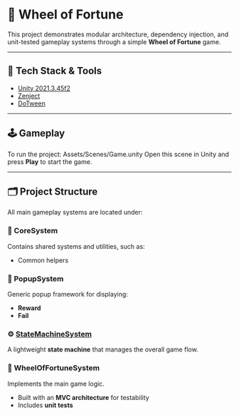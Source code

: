 # 🎰 Wheel of Fortune

This project demonstrates modular architecture, dependency injection, and unit-tested gameplay systems through a simple **Wheel of Fortune** game.

---

## 🧩 Tech Stack & Tools

- [Unity 2021.3.45f2]([https://unity.com/releases/editor/whats-new/2022.3.25](https://unity.com/releases/editor/whats-new/2021.3.45f2#installs))  
- [Zenject](https://github.com/Mathijs-Bakker/Extenject)
- [DoTween](http://dotween.demigiant.com/) 

---

## 🕹️ Gameplay

To run the project: Assets/Scenes/Game.unity Open this scene in Unity and press **Play** to start the game.

---

## 🗂️ Project Structure

All main gameplay systems are located under:

### 🧱 CoreSystem
Contains shared systems and utilities, such as:
- Common helpers

### 💬 PopupSystem
Generic popup framework for displaying:
- **Reward**
- **Fail**

### ⚙️ [StateMachineSystem](https://www.youtube.com/watch?v=NnH6ZK5jt7o&t=476s)
A lightweight **state machine** that manages the overall game flow.

### 🎡 WheelOfFortuneSystem
Implements the main game logic.
- Built with an **MVC architecture** for testability
- Includes **unit tests**
